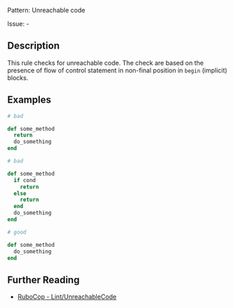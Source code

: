 Pattern: Unreachable code

Issue: -

## Description

This rule checks for unreachable code. The check are based on the presence of flow of control statement in non-final position in `begin` (implicit) blocks.

## Examples

```ruby
# bad

def some_method
  return
  do_something
end

# bad

def some_method
  if cond
    return
  else
    return
  end
  do_something
end
```
```ruby
# good

def some_method
  do_something
end
```

## Further Reading

* [RuboCop - Lint/UnreachableCode](https://rubocop.readthedocs.io/en/latest/cops_lint/#lintunreachablecode)
